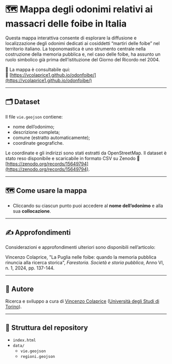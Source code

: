 # 🗺️ Mappa degli odonimi relativi ai massacri delle foibe in Italia

Questa mappa interattiva consente di esplorare la diffusione e localizzazione degli odonimi dedicati ai cosiddetti “martiri delle foibe” nel territorio italiano. La toponomastica è uno strumento centrale nella costruzione della memoria pubblica e, nel caso delle foibe, ha assunto un ruolo simbolico già prima dell’istituzione del Giorno del Ricordo nel 2004.

📍 La mappa è consultabile qui:  
🔗 [https://vcolaprice1.github.io/odonfoibe/](https://vcolaprice1.github.io/odonfoibe/)

---

## 🗂️ Dataset

Il file `vie.geojson` contiene:

- nome dell’odonimo;
- descrizione completa;
- comune (estratto automaticamente);
- coordinate geografiche.

Le coordinate e gli indirizzi sono stati estratti da OpenStreetMap. Il dataset è stato reso disponibile e scaricabile in formato CSV su Zenodo 🔗 [https://zenodo.org/records/15649794](https://zenodo.org/records/15649794).


---

## 🗺️ Come usare la mappa

- Cliccando su ciascun punto puoi accedere al **nome dell’odonimo** e alla sua **collocazione**.

---

## ✍️ Approfondimenti

Considerazioni e approfondimenti ulteriori sono disponibili nell’articolo:

Vincenzo Colaprice, "La Puglia nelle foibe: quando la memoria pubblica rinuncia alla ricerca storica", *Farestoria. Società e storia pubblica*, Anno VI, n. 1, 2024, pp. 137-144.

---

## 👤 Autore

Ricerca e sviluppo a cura di [Vincenzo Colaprice](https://www.sissco.it/soci/colaprice-vincenzo/) ([Università degli Studi di Torino](https://www.dipstudistorici.unito.it/do/docenti.pl/Show?_id=vcolapri#tab-profilo)).

---

## 📁 Struttura del repository

- `index.html`
- `data/`
  - `vie.geojson`
  - `regioni.geojson`
